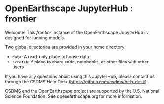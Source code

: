 # OpenEarthscape JupyterHub : frontier

Welcome! This *frontier* instance of the OpenEarthscape JupyterHub is designed for
running models.

Two global directories are provided in your home directory:

* `data`: A read-only place to house data
* `scratch`: A place to share code, notebooks, or other files with other users

If you have any questions about using this JupyterHub, please contact us
through the CSDMS Help Desk (https://github.com/csdms/help-desk).

CSDMS and the OpenEarthscape project are supported by the U.S. National Science
Foundation. See openearthscape.org for more information.
